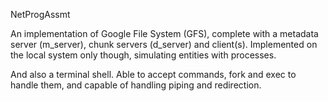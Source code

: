 NetProgAssmt

An implementation of Google File System (GFS), complete with a metadata server (m_server), chunk servers (d_server) and client(s). Implemented on the local system only though, simulating entities with processes.

And also a terminal shell. Able to accept commands, fork and exec to handle them, and capable of handling piping and redirection.
